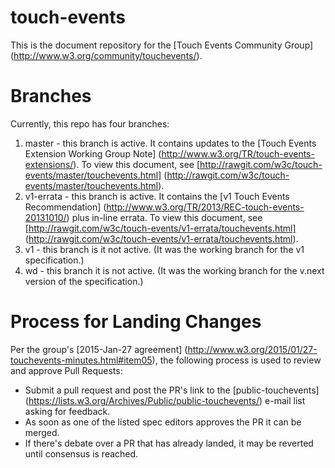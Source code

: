 touch-events
============

This is the document repository for the [Touch Events Community Group] (http://www.w3.org/community/touchevents/).

# Branches

Currently, this repo has four branches:

1. master - this branch is active. It contains updates to the [Touch Events Extension Working Group Note] (http://www.w3.org/TR/touch-events-extensions/). To view this document, see [http://rawgit.com/w3c/touch-events/master/touchevents.html] (http://rawgit.com/w3c/touch-events/master/touchevents.html).
2. v1-errata - this branch is active. It contains the [v1 Touch Events Recommendation] (http://www.w3.org/TR/2013/REC-touch-events-20131010/) plus in-line errata. To view this document, see [http://rawgit.com/w3c/touch-events/v1-errata/touchevents.html] (http://rawgit.com/w3c/touch-events/v1-errata/touchevents.html).
3. v1 - this branch is it not active. (It was the working branch for the v1 specification.)
4. wd - this branch it is not active. (It was the working branch for the v.next version of the specification.)

# Process for Landing Changes

Per the group's [2015-Jan-27 agreement] (http://www.w3.org/2015/01/27-touchevents-minutes.html#item05), the following process is used to review and approve Pull Requests:

* Submit a pull request and post the PR's link to the [public-touchevents] (https://lists.w3.org/Archives/Public/public-touchevents/) e-mail list asking for feedback.
* As soon as one of the listed spec editors approves the PR it can be merged.
* If there's debate over a PR that has already landed, it may be reverted until consensus is reached.
